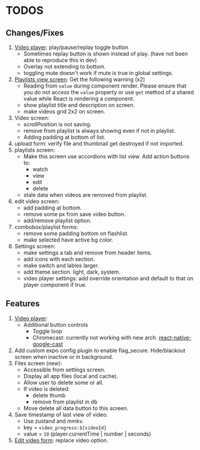 # TODOS

## Changes/Fixes

1. [Video player](components/video-player.tsx): play/pause/replay toggle button
   - Sometimes replay button is shown instead of play. (have not been able to reproduce this in dev)
   - Overlay not extending to bottom.
   - toggling mute doesn't work if mute is true in global settings.
2. [Playlists view screen](<app/(modals)/playlists/view/[id].tsx>): Get the following warning (x2)
   - Reading from `value` during component render. Please ensure that you do not access the `value` property or use `get` method of a shared value while React is rendering a component.
   - show playlist title and description on screen.
   - make videos grid 2x2 on screen.
3. Video screen:
   - scrollPosition is not saving.
   - remove from playlist is always showing even if not in playlist.
   - Adding padding at bottom of list.
4. upload form: verify file and thumbnail get destroyed if not imported.
5. playlists screen:
   - Make this screen use accordions with list view. Add action buttons to:
     - watch
     - view
     - edit
     - delete
   - stale data when videos are removed from playlist.
6. edit video screen:
   - add padding at bottom.
   - remove some px from save video button.
   - add/remove playlist option.
7. combobox/playlist forms:
   - remove some padding bottom on flashlist.
   - make selected have active bg color.
8. Settings screen:
   - make settings a tab and remove from header items.
   - add icons with each section.
   - make switch and lables larger.
   - add theme section. light, dark, system.
   - video player settings: add override orientation and default to that on player component if true.

## Features

1. [Video player](components/video-player.tsx):
   - Additional button controls
     - Toggle loop
     - Chromecast: currently not working with new arch. [react-native-google-cast](https://react-native-google-cast.github.io/docs/components/CastButton)
2. Add custom expo config plugin to enable flag_secure. Hide/blackout screen when inactive or in background.
3. Files screen (new):
   - Accessible from settings screen.
   - Display all app files (local and cache).
   - Allow user to delete some or all.
   - If video is deleted:
     - delete thumb
     - remove from playlist in db
   - Move delete all data button to this screen.
4. Save timestamp of last view of video.
   - Use zustand and mmkv.
   - key = `video_progress:${videoId}`
   - value = `10` (player.currentTime | number | seconds)
5. [Edit video form](components/forms/edit-video.tsx): replace video option.
